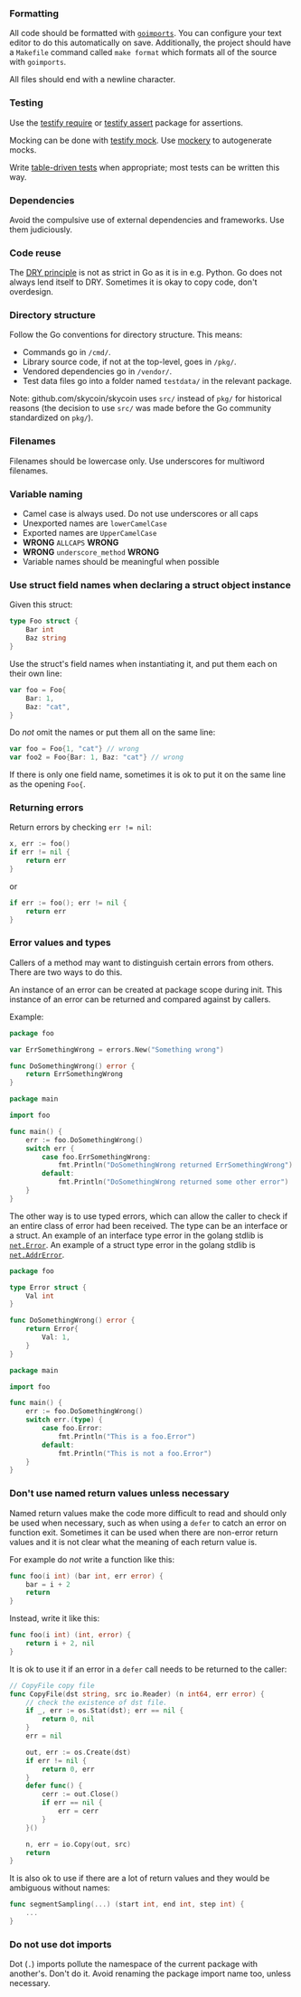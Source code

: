 ### Formatting

All code should be formatted with [`goimports`](https://godoc.org/golang.org/x/tools/cmd/goimports).  You can configure your text editor to do this automatically on save.  Additionally, the project should have a `Makefile` command called `make format` which formats all of the source with `goimports`.

All files should end with a newline character.

### Testing

Use the [testify require](https://godoc.org/github.com/stretchr/testify/require) or [testify assert](https://godoc.org/github.com/stretchr/testify/assert) package for assertions.  

Mocking can be done with [testify mock](https://godoc.org/github.com/stretchr/testify/mock).  Use [mockery](https://github.com/vektra/mockery) to autogenerate mocks.

Write [table-driven tests](https://github.com/golang/go/wiki/TableDrivenTests) when appropriate; most tests can be written this way.

### Dependencies

Avoid the compulsive use of external dependencies and frameworks.  Use them judiciously.

### Code reuse

The [DRY principle](https://en.wikipedia.org/wiki/Don%27t_repeat_yourself) is not as strict in Go as it is in e.g. Python.  Go does not always lend itself to DRY.  Sometimes it is okay to copy code, don't overdesign.

### Directory structure

Follow the Go conventions for directory structure.  This means:

* Commands go in `/cmd/`.
* Library source code, if not at the top-level, goes in `/pkg/`. 
* Vendored dependencies go in `/vendor/`.
* Test data files go into a folder named `testdata/` in the relevant package.

Note: github.com/skycoin/skycoin uses `src/` instead of `pkg/` for historical reasons (the decision to use `src/` was made before the Go community standardized on `pkg/`).

### Filenames

Filenames should be lowercase only. Use underscores for multiword filenames.

### Variable naming

* Camel case is always used. Do not use underscores or all caps
* Unexported names are `lowerCamelCase`
* Exported names are `UpperCamelCase`
* **WRONG** `ALLCAPS` **WRONG**
* **WRONG** `underscore_method` **WRONG**
* Variable names should be meaningful when possible

### Use struct field names when declaring a struct object instance

Given this struct:

```go
type Foo struct {
    Bar int
    Baz string
}
```

Use the struct's field names when instantiating it, and put them each on their own line:

```go
var foo = Foo{
    Bar: 1,
    Baz: "cat",
}
```

Do *not* omit the names or put them all on the same line:

```go
var foo = Foo{1, "cat"} // wrong
var foo2 = Foo{Bar: 1, Baz: "cat"} // wrong
```

If there is only one field name, sometimes it is ok to put it on the same line as the opening `Foo{`.

### Returning errors

Return errors by checking `err != nil`:

```go
x, err := foo()
if err != nil { 
    return err
}
```

or

```go
if err := foo(); err != nil {
    return err
}
```

### Error values and types

Callers of a method may want to distinguish certain errors from others. There are two ways to do this.

An instance of an error can be created at package scope during init. This instance of an error can be returned and compared against by callers.

Example:

```go
package foo

var ErrSomethingWrong = errors.New("Something wrong")

func DoSomethingWrong() error {
    return ErrSomethingWrong
}
```

```go
package main

import foo

func main() {
    err := foo.DoSomethingWrong()
    switch err {
        case foo.ErrSomethingWrong:
            fmt.Println("DoSomethingWrong returned ErrSomethingWrong")
        default:
            fmt.Println("DoSomethingWrong returned some other error")
    }
}
```

The other way is to use typed errors, which can allow the caller to check if an entire class of error had been received. The type can be an interface or a struct. An example of an interface type error in the golang stdlib is [`net.Error`](https://golang.org/pkg/net/#Error). An example of a struct type error in the golang stdlib is [`net.AddrError`](https://golang.org/pkg/net/#AddrError).

```go
package foo

type Error struct {
    Val int
}

func DoSomethingWrong() error {
    return Error{
        Val: 1,
    }
}
```

```go
package main

import foo

func main() {
    err := foo.DoSomethingWrong()
    switch err.(type) {
        case foo.Error:
            fmt.Println("This is a foo.Error")
        default:
            fmt.Println("This is not a foo.Error")
    }
}
```

### Don't use named return values unless necessary

Named return values make the code more difficult to read and should only be used when necessary, such as when using a `defer` to catch an error on function exit.  Sometimes it can be used when there are non-error return values and it is not clear what the meaning of each return value is.

For example do *not* write a function like this:

```go
func foo(i int) (bar int, err error) {
    bar = i + 2
    return
}
```

Instead, write it like this:

```go
func foo(i int) (int, error) {
    return i + 2, nil
}
```

It is ok to use it if an error in a `defer` call needs to be returned to the caller:

```go
// CopyFile copy file
func CopyFile(dst string, src io.Reader) (n int64, err error) {
	// check the existence of dst file.
	if _, err := os.Stat(dst); err == nil {
		return 0, nil
	}
	err = nil

	out, err := os.Create(dst)
	if err != nil {
		return 0, err
	}
	defer func() {
		cerr := out.Close()
		if err == nil {
			err = cerr
		}
	}()

	n, err = io.Copy(out, src)
	return
}
```

It is also ok to use if there are a lot of return values and they would be ambiguous without names:

```go
func segmentSampling(...) (start int, end int, step int) {
    ...
}
```

### Do not use dot imports

Dot (`.`) imports pollute the namespace of the current package with another's. Don't do it. Avoid renaming the package import name too, unless necessary.
